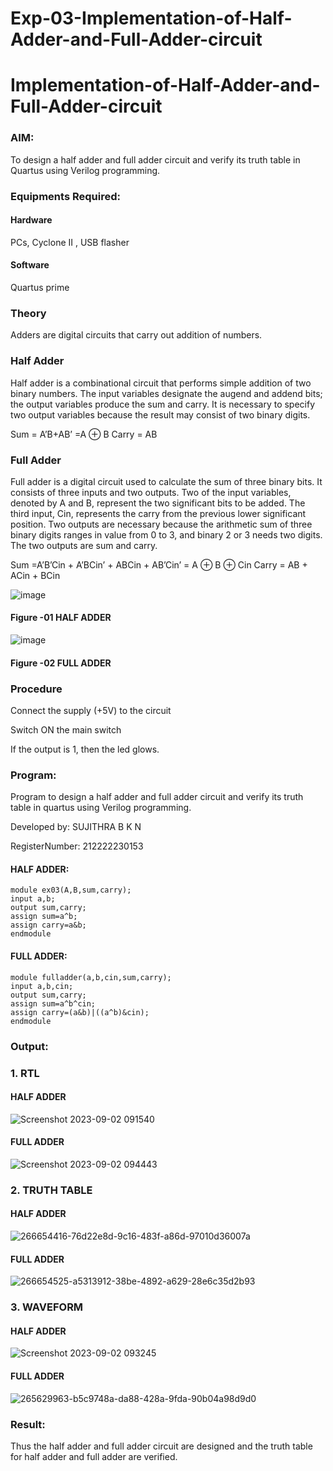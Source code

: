 # Exp-03-Implementation-of-Half-Adder-and-Full-Adder-circuit

# Implementation-of-Half-Adder-and-Full-Adder-circuit
### AIM:
To design a half adder and full adder circuit and verify its truth table in Quartus using Verilog programming.

### Equipments Required:
#### Hardware 

PCs, Cyclone II , USB flasher

#### Software 

Quartus prime
### Theory
Adders are digital circuits that carry out addition of numbers.

### Half Adder
Half adder is a combinational circuit that performs simple addition of two binary numbers. The input variables designate the augend and addend bits; the output variables produce the sum and carry. It is necessary to specify two output variables because the result may consist of two binary digits.

Sum = A’B+AB’ =A ⊕ B Carry = AB

### Full Adder
Full adder is a digital circuit used to calculate the sum of three binary bits. It consists of three inputs and two outputs. Two of the input variables, denoted by A and B, represent the two significant bits to be added. The third input, Cin, represents the carry from the previous lower significant position. Two outputs are necessary because the arithmetic sum of three binary digits ranges in value from 0 to 3, and binary 2 or 3 needs two digits. The two outputs are sum and carry.

Sum =A’B’Cin + A’BCin’ + ABCin + AB’Cin’ = A ⊕ B ⊕ Cin Carry = AB + ACin + BCin

 ![image](https://user-images.githubusercontent.com/36288975/163552156-a13e5a56-c638-4110-97d9-8896907c8d25.png)

#### Figure -01 HALF ADDER 


![image](https://user-images.githubusercontent.com/36288975/163552057-b3547877-6d07-45b4-b7e0-bcfebfad9e1d.png)

#### Figure -02 FULL ADDER 

### Procedure

Connect the supply (+5V) to the circuit

Switch ON the main switch

If the output is 1, then the led glows.

### Program:

Program to design a half adder and full adder circuit and verify its truth table in quartus using Verilog programming.

Developed by: SUJITHRA B K N

RegisterNumber:  212222230153

#### HALF ADDER:

```
module ex03(A,B,sum,carry);
input a,b;
output sum,carry;
assign sum=a^b;
assign carry=a&b;
endmodule
```

#### FULL ADDER:

```
module fulladder(a,b,cin,sum,carry);
input a,b,cin;
output sum,carry;
assign sum=a^b^cin;
assign carry=(a&b)|((a^b)&cin);
endmodule
```

### Output:

### 1. RTL

#### HALF ADDER

![Screenshot 2023-09-02 091540](https://github.com/sujithrabkn/Exp-02-Implementation-of-Half-Adder-and-Full-Adder-circuit/assets/119477857/0ee058e6-1f15-44d6-8542-e9edcc0fc44e)

#### FULL ADDER

![Screenshot 2023-09-02 094443](https://github.com/sujithrabkn/Exp-02-Implementation-of-Half-Adder-and-Full-Adder-circuit/assets/119477857/697df826-b98b-4bac-9a42-491b5cac886c)



### 2. TRUTH TABLE 

#### HALF ADDER

![266654416-76d22e8d-9c16-483f-a86d-97010d36007a](https://github.com/sujithrabkn/Exp-02-Implementation-of-Half-Adder-and-Full-Adder-circuit/assets/119477857/876bdb21-7c9d-4e68-9545-322849786d7b)


#### FULL ADDER

![266654525-a5313912-38be-4892-a629-28e6c35d2b93](https://github.com/sujithrabkn/Exp-02-Implementation-of-Half-Adder-and-Full-Adder-circuit/assets/119477857/de98122f-d9f8-4cc0-9742-f2c2f058a7fb)


### 3. WAVEFORM

#### HALF ADDER

![Screenshot 2023-09-02 093245](https://github.com/sujithrabkn/Exp-02-Implementation-of-Half-Adder-and-Full-Adder-circuit/assets/119477857/d1451e89-67bd-4494-848a-9dee95fb6b2d)

#### FULL ADDER

![265629963-b5c9748a-da88-428a-9fda-90b04a98d9d0](https://github.com/sujithrabkn/Exp-02-Implementation-of-Half-Adder-and-Full-Adder-circuit/assets/119477857/0e1022a4-cd3e-4022-b843-26e60b1751bd)


### Result:

Thus the half adder and full adder circuit are designed and the truth table for half adder and full adder are verified.
